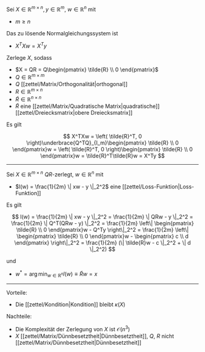 Sei $X \in \mathbb{R}^{m \times n}, y \in \mathbb{R}^m$, $w \in \mathbb{R}^n$ mit
- $m \ge n$

Das zu lösende Normalgleichungssystem ist
- $X^TXw = X^Ty$

Zerlege $X$, sodass
- $X = QR = Q\begin{pmatrix} \tilde{R} \\ 0 \end{pmatrix}$
- $Q \in \mathbb{R}^{m \times m}$
- $Q$ [[zettel/Matrix/Orthogonalität|orthogonal]]
- $R \in \mathbb{R}^{m \times n}$
- $\tilde{R} \in \mathbb{R}^{n \times n}$
- $\tilde{R}$ eine [[zettel/Matrix/Quadratische Matrix|quadratische]] [[zettel/Dreiecksmatrix|obere Dreiecksmatrix]]

Es gilt

$$
	X^TXw = \left( \tilde{R}^T, 0 \right)\underbrace{Q^TQ}_{I_m}\begin{pmatrix} \tilde{R} \\ 0 \end{pmatrix}w = \left( \tilde{R}^T, 0 \right)\begin{pmatrix} \tilde{R} \\ 0 \end{pmatrix}w = \tilde{R}^T\tilde{R}w = X^Ty
$$

---

Sei $X \in \mathbb{R}^{m \times n}$ $QR$-zerlegt, $w \in \mathbb{R}^n$ mit
- $l(w) = \frac{1}{2m} \| xw - y \|_2^2$ eine [[zettel/Loss-Funktion|Loss-Funktion]]

Es gilt

$$
	l(w) = \frac{1}{2m} \| xw - y \|_2^2 = \frac{1}{2m} \| QRw - y \|_2^2 = \frac{1}{2m} \| Q^T(QRw - y) \|_2^2 = \frac{1}{2m} \left\| \begin{pmatrix}
		\tilde{R} \\ 0
	\end{pmatrix}w - Q^Ty \right\|_2^2 = \frac{1}{2m} \left\| \begin{pmatrix}
		\tilde{R} \\ 0
	\end{pmatrix}w - \begin{pmatrix}
		c \\ d
	\end{pmatrix} \right\|_2^2 = \frac{1}{2m} (\| \tilde{R}w - c \|_2^2 + \| d \|_2^2)
$$

und
- $w^* = \arg\min_{w \in \mathbb{R}^n} l(w) \equiv \tilde{R}w = x$

---

Vorteile:
- Die [[zettel/Kondition|Kondition]] bleibt $\kappa(X)$

Nachteile:
- Die Komplexität der Zerlegung von $X$ ist $\mathcal{O}(n^3)$
- $X$ [[zettel/Matrix/Dünnbesetztheit|Dünnbesetztheit]], $Q$, $R$ nicht [[zettel/Matrix/Dünnbesetztheit|Dünnbesetztheit]]